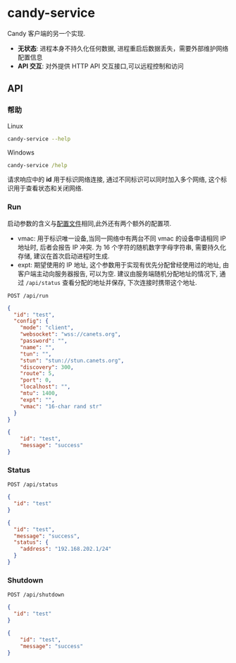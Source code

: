 # candy-service

Candy 客户端的另一个实现.

- **无状态**: 进程本身不持久化任何数据, 进程重启后数据丢失，需要外部维护网络配置信息
- **API 交互**: 对外提供 HTTP API 交互接口,可以远程控制和访问

## API

### 帮助

Linux

```bash
candy-service --help
```

Windows 
  
```bat
candy-service /help
```

请求响应中的 **id** 用于标识网络连接, 通过不同标识可以同时加入多个网络, 这个标识用于查看状态和关闭网络.

### Run

启动参数的含义与[配置文件](../candy.cfg)相同,此外还有两个额外的配置项.

- vmac: 用于标识唯一设备,当同一网络中有两台不同 vmac 的设备申请相同 IP 地址时, 后者会报告 IP 冲突. 为 16 个字符的随机数字字母字符串, 需要持久化存储, 建议在首次启动进程时生成.
- expt: 期望使用的 IP 地址, 这个参数用于实现有优先分配曾经使用过的地址, 由客户端主动向服务器报告, 可以为空. 建议由服务端随机分配地址的情况下, 通过 `/api/status` 查看分配的地址并保存, 下次连接时携带这个地址.

`POST /api/run`

```json
{
  "id": "test",
  "config": {
    "mode": "client",
    "websocket": "wss://canets.org",
    "password": "",
    "name": "",
    "tun": "",
    "stun": "stun://stun.canets.org",
    "discovery": 300,
    "route": 5,
    "port": 0,
    "localhost": "",
    "mtu": 1400,
    "expt": "",
    "vmac": "16-char rand str"
  }
}
```

```json
{
    "id": "test",
    "message": "success"
}
```

### Status

`POST /api/status`

```json
{
  "id": "test"
}
```

```json
{
  "id": "test",
  "message": "success",
  "status": {
    "address": "192.168.202.1/24"
  }
}
```

### Shutdown

`POST /api/shutdown`

```json
{
  "id": "test"
}
```

```json
{
    "id": "test",
    "message": "success"
}
```
